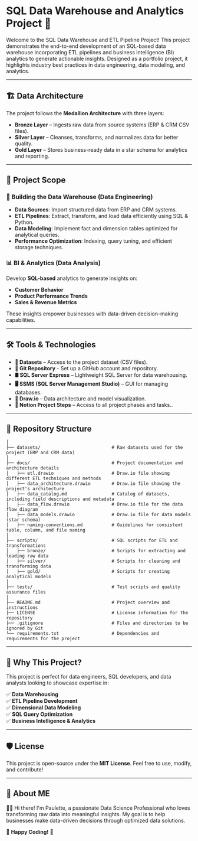 # SQL Data Warehouse and Analytics Project 🚀
Welcome to the SQL Data Warehouse and ETL Pipeline Project! This project demonstrates the end-to-end development of an SQL-based data warehouse incorporating ETL pipelines and business intelligence (BI) analytics to generate actionable insights. Designed as a portfolio project, it highlights industry best practices in data engineering, data modeling, and analytics.

---

## 🏗️ Data Architecture
The project follows the **Medallion Architecture** with three layers:

- **Bronze Layer** – Ingests raw data from source systems (ERP & CRM CSV files).
- **Silver Layer** – Cleanses, transforms, and normalizes data for better quality.
- **Gold Layer** – Stores business-ready data in a star schema for analytics and reporting.

---

## 📖 Project Scope
### 🔹 Building the Data Warehouse (Data Engineering)
- **Data Sources**: Import structured data from ERP and CRM systems.
- **ETL Pipelines**: Extract, transform, and load data efficiently using SQL & Python.
- **Data Modeling**: Implement fact and dimension tables optimized for analytical queries.
- **Performance Optimization**: Indexing, query tuning, and efficient storage techniques.

### 📊 BI & Analytics (Data Analysis)
Develop **SQL-based** analytics to generate insights on:
- **Customer Behavior**
- **Product Performance Trends**
- **Sales & Revenue Metrics**

These insights empower businesses with data-driven decision-making capabilities.

---

## 🛠️ Tools & Technologies
- **📂 Datasets** – Access to the project dataset (CSV files).
- **🔗 Git Repository** - Set up a GitHub account and repository.
- **🛢️ SQL Server Express** – Lightweight SQL Server for data warehousing.
- **🖥️ SSMS (SQL Server Management Studio)** – GUI for managing databases.
- **🎨 Draw.io** – Data architecture and model visualization.
- **📝 Notion Project Steps** – Access to all project phases and tasks..

---

## 📂 Repository Structure

```sql-data-warehouse-project/
│
├── datasets/                           # Raw datasets used for the project (ERP and CRM data)
│
├── docs/                               # Project documentation and architecture details
│   ├── etl.drawio                      # Draw.io file showing different ETL techniques and methods
│   ├── data_architecture.drawio        # Draw.io file showing the project's architecture
│   ├── data_catalog.md                 # Catalog of datasets, including field descriptions and metadata
│   ├── data_flow.drawio                # Draw.io file for the data flow diagram
│   ├── data_models.drawio              # Draw.io file for data models (star schema)
│   ├── naming-conventions.md           # Guidelines for consistent table, column, and file naming
│
├── scripts/                            # SQL scripts for ETL and transformations
│   ├── bronze/                         # Scripts for extracting and loading raw data
│   ├── silver/                         # Scripts for cleaning and transforming data
│   ├── gold/                           # Scripts for creating analytical models
│
├── tests/                              # Test scripts and quality assurance files
│
├── README.md                           # Project overview and instructions
├── LICENSE                             # License information for the repository
├── .gitignore                          # Files and directories to be ignored by Git
└── requirements.txt                    # Dependencies and requirements for the project
```

---

## 🚀 Why This Project?

This project is perfect for data engineers, SQL developers, and data analysts looking to showcase expertise in:

✅ **Data Warehousing**  
✅ **ETL Pipeline Development**  
✅ **Dimensional Data Modeling**  
✅ **SQL Query Optimization**  
✅ **Business Intelligence & Analytics**

---

## 🛡️ License

This project is open-source under the **MIT License**. Feel free to use, modify, and contribute!

---

## 🌟 About ME

👩‍💻 Hi there! I'm Paulette, a passionate Data Science Professional who loves transforming raw data into meaningful insights. My goal is to help businesses make data-driven decisions through optimized data solutions.

🚀 **Happy Coding!** 🚀
